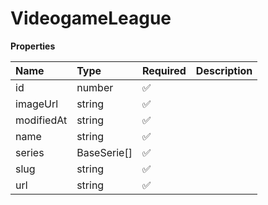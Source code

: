 # VideogameLeague

**Properties**

| Name       | Type        | Required | Description |
| :--------- | :---------- | :------- | :---------- |
| id         | number      | ✅       |             |
| imageUrl   | string      | ✅       |             |
| modifiedAt | string      | ✅       |             |
| name       | string      | ✅       |             |
| series     | BaseSerie[] | ✅       |             |
| slug       | string      | ✅       |             |
| url        | string      | ✅       |             |
